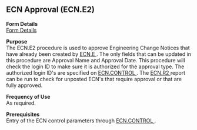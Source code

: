 ##  ECN Approval (ECN.E2)

<PageHeader />

**Form Details**  
[ Form Details ](ECN-E2-1/README.md)   

**Purpose**  
The ECN.E2 procedure is used to approve Engineering Change Notices that have already been created by [ ECN.E ](../ECN-E/README.md) . The only fields that can be updated in this procedure are Approval Name and Approval Date. This procedure will check the login ID to make sure it is authorized for the approval type. The authorized login ID's are specified on [ ECN.CONTROL ](../ECN-CONTROL/README.md) . The [ ECN.R2 ](../../ENG-REPORT/ECN-R2/README.md) report can be run to check for unposted ECN's that require approval or that are fully approved. 

**Frequency of Use**  
As required.

**Prerequisites**  
Entry of the ECN control parameters through [ ECN.CONTROL ](../ECN-CONTROL/README.md) . 

<badge text= "Version 8.10.57" vertical="middle" />

<PageFooter />